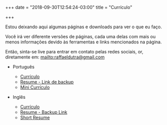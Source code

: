 +++
date = "2018-09-30T12:54:24-03:00"
title = "Currículo"

+++

Estou deixando aqui algumas páginas e downloads para ver o que eu faço.

Você irá ver diferente versões de páginas, cada uma delas com mais ou menos informações devido às ferramentas e links mencionados na página.

Então, sinta-se live para entrar em contato pelas redes sociais, or, diretamente em: <mailto:raffaeldutra@gmail.com>

* Português
  * [Currículo](/resume/rafael-dutra-full-resume-pt-br.pdf)
  * [Resume - Link de backup](https://s3-sa-east-1.amazonaws.com/rafaeldutra.me/resume/rafael-dutra-full-resume.pdf)  
  * [Mini Currículo](/cv/mini)

* Inglês
  * [Currículo](/resume/rafael-dutra-full-resume.pdf)
  * [Resume - Backup Link](https://s3-sa-east-1.amazonaws.com/rafaeldutra.me/resume/rafael-dutra-full-resume-pt-br.pdf)  
  * [Short Resume](/cv/mini)

